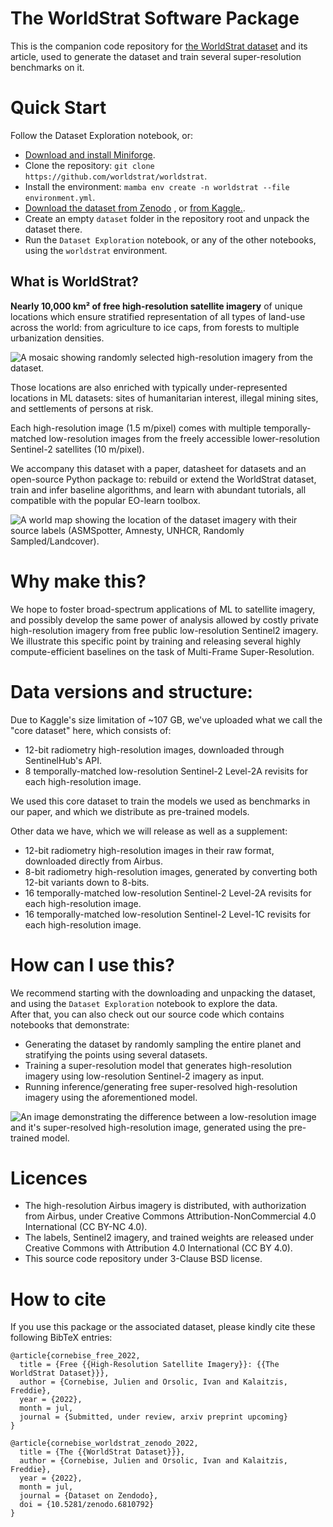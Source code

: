 # The WorldStrat Software Package

This is the companion code repository for [the WorldStrat dataset](https://zenodo.org/deposit/6810792) and its article, used to generate the dataset and train several super-resolution benchmarks on it.

# Quick Start
Follow the Dataset Exploration notebook, or:
- [Download and install Miniforge](https://github.com/conda-forge/miniforge/releases/tag/4.12.0-2).
- Clone the repository: `git clone https://github.com/worldstrat/worldstrat`.
- Install the environment: `mamba env create -n worldstrat --file environment.yml`.
- [Download the dataset from Zenodo](https://zenodo.org/record/6810792) , or [from Kaggle.](https://www.kaggle.com/datasets/jucor1/worldstrat).
- Create an empty `dataset` folder in the repository root and unpack the dataset there.
- Run the `Dataset Exploration` notebook, or any of the other notebooks, using the `worldstrat` environment.

## What is WorldStrat?

**Nearly 10,000 km² of free high-resolution satellite imagery** of unique locations which ensure stratified representation of all types of land-use across the world: from agriculture to ice caps, from forests to multiple urbanization densities.

![A mosaic showing randomly selected high-resolution imagery from the dataset.](https://i.imgur.com/cESfjpB.png)

Those locations are also enriched with typically under-represented locations in ML datasets: sites of humanitarian interest, illegal mining sites, and settlements of persons at risk.

Each high-resolution image (1.5 m/pixel) comes with multiple temporally-matched low-resolution images from the freely accessible lower-resolution Sentinel-2 satellites (10 m/pixel). 

We accompany this dataset with a paper, datasheet for datasets and an open-source Python package to: rebuild or extend the WorldStrat dataset, train and infer baseline algorithms, and learn with abundant tutorials, all compatible with the popular EO-learn toolbox.

![A world map showing the location of the dataset imagery with their source labels (ASMSpotter, Amnesty, UNHCR, Randomly Sampled/Landcover).](https://i.imgur.com/QLpnXE5.jpeg)

# Why make this?

We hope to foster broad-spectrum applications of ML to satellite imagery, and possibly develop the same power of analysis allowed by costly private high-resolution imagery from free public low-resolution Sentinel2 imagery. We illustrate this specific point by training and releasing several highly compute-efficient baselines on the task of Multi-Frame Super-Resolution. 

# Data versions and structure:

Due to Kaggle's size limitation of ~107 GB, we've uploaded what we call the "core dataset" here, which consists of:

- 12-bit radiometry high-resolution images, downloaded through SentinelHub's API.
- 8 temporally-matched low-resolution Sentinel-2 Level-2A revisits for each high-resolution image.

We used this core dataset to train the models we used as benchmarks in our paper, and which we distribute as pre-trained models.

Other data we have, which we will release as well as a supplement:

- 12-bit radiometry high-resolution images in their raw format, downloaded directly from Airbus.
- 8-bit radiometry high-resolution images, generated by converting both 12-bit variants down to 8-bits.
- 16 temporally-matched low-resolution Sentinel-2 Level-2A revisits for each high-resolution image.
- 16 temporally-matched low-resolution Sentinel-2 Level-1C revisits for each high-resolution image.

# How can I use this?

We recommend starting with the downloading and unpacking the dataset, and using the `Dataset Exploration` notebook to explore the data.  
After that, you can also check out our source code which contains notebooks that demonstrate:

- Generating the dataset by randomly sampling the entire planet and stratifying the points using several datasets.
- Training a super-resolution model that generates high-resolution imagery using low-resolution Sentinel-2 imagery as input. 
- Running inference/generating free super-resolved high-resolution imagery using the aforementioned model.

![An image demonstrating the difference between a low-resolution image and it's super-resolved high-resolution image, generated using the pre-trained model.](https://i.imgur.com/aVL9Jy4.png)

# Licences 

- The high-resolution Airbus imagery is distributed, with authorization from Airbus, under Creative Commons Attribution-NonCommercial 4.0 International (CC BY-NC 4.0).
- The labels, Sentinel2 imagery, and trained weights are released under Creative Commons with Attribution 4.0 International (CC BY 4.0).
- This source code repository under 3-Clause BSD license.

# How to cite

If you use this package or the associated dataset, please kindly cite these following BibTeX entries:

```
@article{cornebise_free_2022,
  title = {Free {{High-Resolution Satellite Imagery}}: {{The WorldStrat Dataset}}},
  author = {Cornebise, Julien and Orsolic, Ivan and Kalaitzis, Freddie},
  year = {2022},
  month = jul,
  journal = {Submitted, under review, arxiv preprint upcoming}
}

@article{cornebise_worldstrat_zenodo_2022,
  title = {The {{WorldStrat Dataset}}},
  author = {Cornebise, Julien and Orsolic, Ivan and Kalaitzis, Freddie},
  year = {2022},
  month = jul,
  journal = {Dataset on Zendodo},
  doi = {10.5281/zenodo.6810792}
}
```
